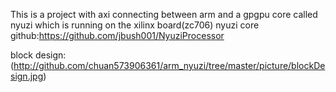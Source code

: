 This is a project with axi connecting between arm and a gpgpu core called nyuzi which is running on the xilinx board(zc706)
nyuzi core github:https://github.com/jbush001/NyuziProcessor

block design:
(http://github.com/chuan573906361/arm_nyuzi/tree/master/picture/blockDesign.jpg)
